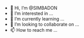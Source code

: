 - 👋 Hi, I’m @SIMBADON
- 👀 I’m interested in ...
- 🌱 I’m currently learning ...
- 💞️ I’m looking to collaborate on ...
- 📫 How to reach me ...

<!---
SIMBADON/SIMBADON is a ✨ special ✨ repository because its `README.md` (this file) appears on your GitHub profile.
You can click the Preview link to take a look at your changes.
--->
